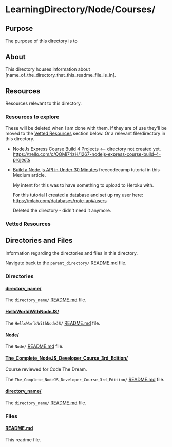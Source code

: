 # LearningDirectory/Node/Courses/

## Purpose

The purpose of this directory is to <!-- [...]. -->

## About

This directory houses information about [name_of_the_directory_that_this_readme_file_is_in].

<!-- [Some information about this directory.] -->

## Resources

Resources relevant to this directory.

### Resources to explore

These will be deleted when I am done with them. If they are of use they'll be moved to the [Vetted Resources](#vetted-resources) section below. Or a relevant file/directory in this directory.

- NodeJs Express Course Build 4 Projects <-- directory not created yet.
  https://trello.com/c/QQMi74zH/1267-nodejs-express-course-build-4-projects

- [Build a Node.js API in Under 30 Minutes](https://medium.freecodecamp.org/building-a-simple-node-js-api-in-under-30-minutes-a07ea9e390d2) freecodecamp tutorial in this Medium article.

  My intent for this was to have something to upload to Heroku with.

  For this tutorial I created a database and set up my user here: https://mlab.com/databases/note-api#users

  Deleted the directory - didn't need it anymore.

### Vetted Resources

## Directories and Files

Information regarding the directories and files in this directory.

Navigate back to the `parent_directory/` [README.md](../README.md) file.

### Directories

#### [directory_name/](./path_to_directory)

<!-- [About_this_directory.]

[More_info_about_this_directory.] -->

The `directory_name/` [README.md](./directory_name/README.md) file.

#### [HelloWorldWithNodeJS/](./HelloWorldWithNodeJS/)

<!-- [About_this_directory.]

[More_info_about_this_directory.] -->

The `HelloWorldWithNodeJS/` [README.md](./HelloWorldWithNodeJS/README.md) file.

#### [Node/](./Node/)

<!-- [About_this_directory.]

[More_info_about_this_directory.] -->

The `Node/` [README.md](./Node/README.md) file.

#### [The_Complete_NodeJS_Developer_Course_3rd_Edition/](./The_Complete_NodeJS_Developer_Course_3rd_Edition/)

Course reviewed for Code The Dream.

The `The_Complete_NodeJS_Developer_Course_3rd_Edition/` [README.md](./The_Complete_NodeJS_Developer_Course_3rd_Edition/README.md) file.

#### [directory_name/](./path_to_directory)

<!-- [About_this_directory.]

[More_info_about_this_directory.] -->

The `directory_name/` [README.md](./directory_name/README.md) file.

### Files

<!-- #### [name_of_other_file_in_here.extension]()

[About_this_file.]

[More_info_about_this_file.] -->

#### [README.md](./README.md)

This readme file.
